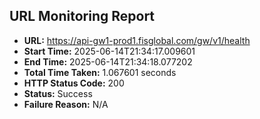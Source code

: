 ## URL Monitoring Report

- **URL:** https://api-gw1-prod1.fisglobal.com/gw/v1/health
- **Start Time:** 2025-06-14T21:34:17.009601
- **End Time:** 2025-06-14T21:34:18.077202
- **Total Time Taken:** 1.067601 seconds
- **HTTP Status Code:** 200
- **Status:** Success
- **Failure Reason:** N/A
